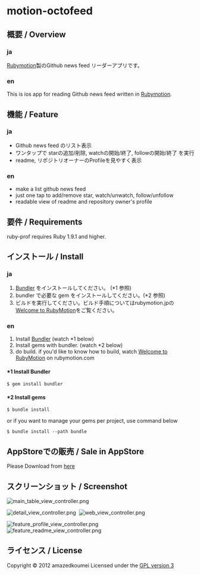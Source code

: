 motion-octofeed
===============

概要 / Overview
----------
### ja
[Rubymotion](http://www.rubymotion.com/)製のGithub news feed リーダーアプリです。

### en
This is ios app for reading Github news feed written in [Rubymotion](http://www.rubymotion.com/).


機能 / Feature
----------
### ja
- Github news feed のリスト表示
- ワンタップで starの追加/削除, watchの開始/終了, followの開始/終了 を実行
- readme, リポジトリオーナーのProfileを見やすく表示

### en
- make a list github news feed
- just one tap to add/remove star, watch/unwatch, follow/unfollow
- readable view of readme and repository owner's profile


要件 / Requirements
----------
ruby-prof requires Ruby 1.9.1 and higher.

インストール / Install
----------

### ja
1. [Bundler](http://gembundler.com) をインストールしてください。 (*1 参照)
2. bundler で必要な gem をインストールしてください。(*2 参照)
3. ビルドを実行してください。ビルド手順についてはrubymotion.jpの[Welcome to RubyMotion](http://rubymotion.jp/RubyMotionDocumentation/guides/getting-started/index.html)をご覧ください。

    
### en
1. Install [Bundler](http://gembundler.com) (watch *1 below)
2. Install gems with bundler. (watch *2 below)
3. do build. if you'd like to know how to build, watch [Welcome to RubyMotion](http://www.rubymotion.com/developer-center/guides/getting-started/) on rubymotion.com


#### *1 Install Bundler
```
$ gem install bundler
```

#### *2 Install gems
```
$ bundle install
```

or if you want to manage your gems per project, use command below

```
$ bundle install --path bundle
```

AppStoreでの販売 / Sale in AppStore
----------

Please Download from [here](https://itunes.apple.com/jp/app/octofeed/id574223751 "appstore")

スクリーンショット / Screenshot
----------
![main_table_view_controller.png](http://amazedkoumei.github.com/motion-octofeed/screenshot/main_table_view_controller.png "main_table_view_controller.png")

![detail_view_controller.png](http://amazedkoumei.github.com/motion-octofeed/screenshot/detail_view_controller.png "detail_view_controller")
&nbsp;![web_view_controller.png](http://amazedkoumei.github.com/motion-octofeed/screenshot/web_view_controller.png "web_view_controller")

![feature_profile_view_controller.png](http://amazedkoumei.github.com/motion-octofeed/screenshot/feature_profile_view_controller.png "feature_profile_view_controller")
&nbsp;![feature_readme_view_controller.png](http://amazedkoumei.github.com/motion-octofeed/screenshot/feature_readme_view_controler.png "feature_readme_view_controller")


ライセンス / License
----------
Copyright &copy; 2012 amazedkoumei
Licensed under the [GPL version 3][gpl]
 
[gpl]: http://opensource.org/licenses/gpl-3.0.html
